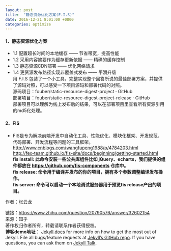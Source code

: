 ```yaml
---
layout: post
title:  "静态资源优化方案(F.I.S)"
date: 2016-12-21 8:01:00 +0800
categories: optimize
---
```

#### 1、静态资源优化方案
* 1.1 配置超长时间的本地缓存 —— 节省带宽，提高性能   
* 1.2 采用内容摘要作为缓存更新依据 —— 精确的缓存控制    
* 1.3 静态资源CDN部署 —— 优化网络请求    
* 1.4 更资源发布路径实现非覆盖式发布 —— 平滑升级       
用 F.I.S 包装了一个小工具，完整实现整个回答所说的最佳部署方案，并提供了源码对照，可以感受一下项目源码和部署代码的对照。      
源码项目：fouber/static-resource-digest-project · GitHub     
部署项目：fouber/static-resource-digest-project-release · GitHub     
部署项目可以理解为线上发布后的结果，可以在部署项目里查看所有资源引用的md5化处理。    
#### 2、FIS
*   FIS是专为解决前端开发中自动化工具、性能优化、模块化框架、开发规范、代码部署、开发流程等问题的工具框架。  
http://www.cnblogs.com/wangfupeng1988/p/4784203.html    
http://fex-team.github.io/fis-site/docs/beginning/getting-started.html    
__fis install: 此命令安装一些公共库组件比如 jQuery、echarts，我们提供的组件都放在 https://github.com/fis-components 仓库中。       
fis release: 命令用于编译并发布的你的项目，拥有多个参数调整编译发布操作。       
fis server: 命令可以启动一个本地调试服务器用于预览fis release产出的项目。__       

作者：张云龙 

链接：https://www.zhihu.com/question/20790576/answer/32602154    
来源：知乎   
著作权归作者所有，转载请联系作者获得授权。    
**博客demo地址**： [Jekyll docs][jekyll-docs] for more info on how to get the most out of Jekyll. File all bugs/feature requests at [Jekyll’s GitHub repo][jekyll-gh]. If you have questions, you can ask them on [Jekyll Talk][jekyll-talk].

[jekyll-docs]: http://jekyllrb.com/docs/home
[jekyll-gh]:   https://github.com/jekyll/jekyll
[jekyll-talk]: https://talk.jekyllrb.com/


